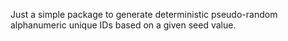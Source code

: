 Just a simple package to generate deterministic pseudo-random alphanumeric unique IDs based on a given seed value.